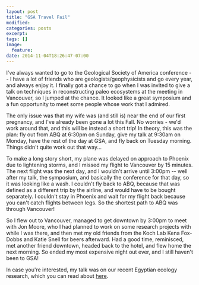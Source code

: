 ```yaml
---
layout: post
title: "GSA Travel Fail"
modified:
categories: posts
excerpt:
tags: []
image:
  feature:
date: 2014-11-04T18:26:47-07:00
---
```


I've always wanted to go to the Geological Society of America conference -- I have a lot of friends who are geologists/geophysicists and go every year, and always enjoy it. I finally got a chance to go when I was invited to give a talk on techniques in reconstructing paleo ecosystems at the meeting in Vancouver, so I jumped at the chance. It looked like a great symposium and a fun opportunity to meet some people whose work that I admired.     

The only issue was that my wife was (and still is) near the end of our first pregnancy, and I've already been gone a lot this Fall. No worries - we'd work around that, and this will be instead a short trip! In theory, this was the plan: fly out from ABQ at 6:30pm on Sunday, give my talk at 9:30am on Monday, have the rest of the day at GSA, and fly back on Tuesday morning. Things didn't quite work out that way...   

To make a long story short, my plane was delayed on approach to Phoenix due to lightening storms, and I missed my flight to Vancouver by 15 minutes. The next flight was the next day, and I wouldn't arrive until 3:00pm -- well after my talk, the symposium, and basically the conference for that day, so it was looking like a wash. I couldn't fly back to ABQ, because that was defined as a different trip by the airline, and would have to be bought separately. I couldn't stay in Phoenix and wait for my flight back because you can't catch flights between legs. So the shortest path to ABQ was through Vancouver!     

So I flew out to Vancouver, managed to get downtown by 3:00pm to meet with Jon Moore, who I had planned to work on some research projects with while I was there, and then met my old friends from the Koch Lab Kena Fox-Dobbs and Katie Snell for beers afterward. Had a good time, reminisced, met another friend downtown, headed back to the hotel, and flew home the next morning. So ended my most expensive night out ever, and I still haven't been to GSA!   

In case you're interested, my talk was on our recent Egyptian ecology research, which you can read about [here](/posts/collapse-of-an-ancient-egyptian-food-web-in-pnas).
